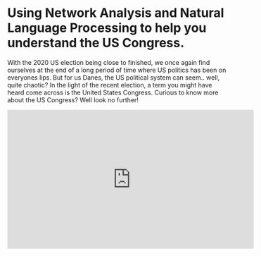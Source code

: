 # Using Network Analysis and Natural Language Processing to help you understand the US Congress.

With the 2020 US election being close to finished, we once again find ourselves at the end of a long period of time where US politics has been on everyones lips. But for us Danes, the US political system can seem.. well, quite chaotic? In the light of the recent election, a term you might have heard come across is the United States Congress. Curious to know more about the US Congress? Well look no further!

<iframe width="560" height="315" src="https://www.youtube.com/watch?v=YR9jlwWm91c&feature=youtu.be" frameborder="0" allow="autoplay; encrypted-media" allowfullscreen></iframe>
